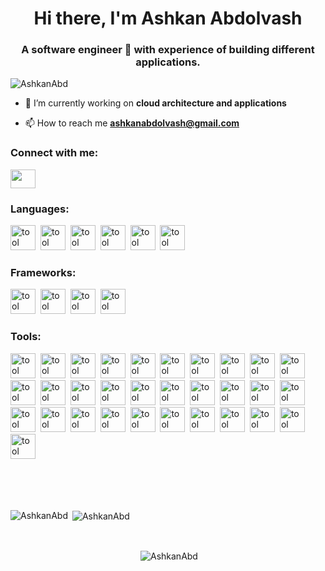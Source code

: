 <h1 align="center">Hi there, I'm Ashkan Abdolvash </h1>
<h3 align="center">A software engineer 🚀 with experience of building different applications.</h3>

<p align="left"> <img src="https://komarev.com/ghpvc/?username=AshkanAbd&label=Profile%20views&color=blue&style=flat" alt="AshkanAbd" /> </p>

- 🔭 I’m currently working on **cloud architecture and applications**

- 📫 How to reach me **ashkanabdolvash@gmail.com**

<h3 align="left">Connect with me:</h3>
<p align="left">
<a href="https://www.linkedin.com/in/ashkan-abdolvash/" target="blank"><img align="center" src="https://cdn.jsdelivr.net/gh/devicons/devicon/icons/linkedin/linkedin-original.svg" alt="" height="30" width="40" /></a>
</p>

<div align="left">
<h3 >Languages:</h3>
<p > 
<img src='https://cdn.jsdelivr.net/gh/devicons/devicon/icons/go/go-original-wordmark.svg' alt="tool" width="40" height="40"/>&nbsp;
<img src='https://cdn.jsdelivr.net/gh/devicons/devicon/icons/rust/rust-plain.svg' alt="tool" width="40" height="40"/>&nbsp;
<img src='https://cdn.jsdelivr.net/gh/devicons/devicon/icons/nodejs/nodejs-original-wordmark.svg' alt="tool" width="40" height="40"/>&nbsp;
<img src='https://cdn.jsdelivr.net/gh/devicons/devicon/icons/javascript/javascript-original.svg' alt="tool" width="40" height="40"/>&nbsp;
<img src='https://cdn.jsdelivr.net/gh/devicons/devicon/icons/typescript/typescript-original.svg' alt="tool" width="40" height="40"/>&nbsp;
<img src='https://cdn.jsdelivr.net/gh/devicons/devicon/icons/csharp/csharp-original.svg' alt="tool" width="40" height="40"/>
</p>
<h3 >Frameworks:</h3>
<p >
<img src='https://cdn.jsdelivr.net/gh/devicons/devicon/icons/nestjs/nestjs-plain-wordmark.svg' alt="tool" width="40" height="40"/>&nbsp;
<img src='https://cdn.jsdelivr.net/gh/devicons/devicon/icons/express/express-original-wordmark.svg' alt="tool" width="40" height="40"/>&nbsp;
<img src='https://cdn.jsdelivr.net/gh/devicons/devicon/icons/dotnetcore/dotnetcore-original.svg' alt="tool" width="40" height="40"/>&nbsp;
<img src='https://cdn.jsdelivr.net/gh/devicons/devicon/icons/dot-net/dot-net-original-wordmark.svg' alt="tool" width="40" height="40"/>
</p>
<h3 >Tools:</h3>
<p >
<img src='https://cdn.jsdelivr.net/gh/devicons/devicon/icons/npm/npm-original-wordmark.svg' alt="tool" width="40" height="40"/>&nbsp;
<img src='https://cdn.jsdelivr.net/gh/devicons/devicon/icons/yarn/yarn-original-wordmark.svg' alt="tool" width="40" height="40"/>&nbsp;
<img src='https://cdn.jsdelivr.net/gh/devicons/devicon/icons/nuget/nuget-original-wordmark.svg' alt="tool" width="40" height="40"/>&nbsp;
<img src='https://cdn.jsdelivr.net/gh/devicons/devicon/icons/socketio/socketio-original-wordmark.svg' alt="tool" width="40" height="40"/>&nbsp;
<img src='https://cdn.jsdelivr.net/gh/devicons/devicon/icons/graphql/graphql-plain-wordmark.svg' alt="tool" width="40" height="40"/>&nbsp;
<img src='https://cdn.jsdelivr.net/gh/devicons/devicon/icons/eslint/eslint-original-wordmark.svg' alt="tool" width="40" height="40"/>&nbsp;
<img src='https://cdn.jsdelivr.net/gh/devicons/devicon/icons/jest/jest-plain.svg' alt="tool" width="40" height="40"/>&nbsp;
<img src='https://cdn.jsdelivr.net/gh/devicons/devicon/icons/apachekafka/apachekafka-original-wordmark.svg' alt="tool" width="40" height="40"/>&nbsp;
<img src='https://cdn.jsdelivr.net/gh/devicons/devicon/icons/amazonwebservices/amazonwebservices-original-wordmark.svg' alt="tool" width="40" height="40"/>&nbsp;
<img src='https://cdn.jsdelivr.net/gh/devicons/devicon/icons/azure/azure-original-wordmark.svg' alt="tool" width="40" height="40"/>&nbsp;
<img src='https://cdn.jsdelivr.net/gh/devicons/devicon/icons/docker/docker-original-wordmark.svg' alt="tool" width="40" height="40"/>&nbsp;
<img src='https://cdn.jsdelivr.net/gh/devicons/devicon/icons/kubernetes/kubernetes-plain-wordmark.svg' alt="tool" width="40" height="40"/>&nbsp;
<img src='https://cdn.jsdelivr.net/gh/devicons/devicon/icons/nginx/nginx-original.svg' alt="tool" width="40" height="40"/>&nbsp;
<img src='https://cdn.jsdelivr.net/gh/devicons/devicon/icons/prometheus/prometheus-original-wordmark.svg' alt="tool" width="40" height="40"/>&nbsp;
<img src='https://cdn.jsdelivr.net/gh/devicons/devicon/icons/grafana/grafana-original-wordmark.svg' alt="tool" width="40" height="40"/>&nbsp;
<img src='https://cdn.jsdelivr.net/gh/devicons/devicon/icons/firebase/firebase-plain-wordmark.svg' alt="tool" width="40" height="40"/>&nbsp;
<img src='https://cdn.jsdelivr.net/gh/devicons/devicon/icons/git/git-original-wordmark.svg' alt="tool" width="40" height="40"/>&nbsp;
<img src='https://cdn.jsdelivr.net/gh/devicons/devicon/icons/github/github-original-wordmark.svg' alt="tool" width="40" height="40"/>&nbsp;
<img src='https://cdn.jsdelivr.net/gh/devicons/devicon/icons/gitlab/gitlab-original-wordmark.svg' alt="tool" width="40" height="40"/>&nbsp;
<img src='https://cdn.jsdelivr.net/gh/devicons/devicon/icons/mongodb/mongodb-original-wordmark.svg' alt="tool" width="40" height="40"/>&nbsp;
<img src='https://cdn.jsdelivr.net/gh/devicons/devicon/icons/mysql/mysql-original-wordmark.svg' alt="tool" width="40" height="40"/>&nbsp;
<img src='https://cdn.jsdelivr.net/gh/devicons/devicon/icons/postgresql/postgresql-original-wordmark.svg' alt="tool" width="40" height="40"/>&nbsp;
<img src='https://cdn.jsdelivr.net/gh/devicons/devicon/icons/sqlite/sqlite-original-wordmark.svg' alt="tool" width="40" height="40"/>&nbsp;
<img src='https://cdn.jsdelivr.net/gh/devicons/devicon/icons/redis/redis-original-wordmark.svg' alt="tool" width="40" height="40"/>&nbsp;
<img src='https://cdn.jsdelivr.net/gh/devicons/devicon/icons/ubuntu/ubuntu-plain-wordmark.svg' alt="tool" width="40" height="40"/>&nbsp;
<img src='https://cdn.jsdelivr.net/gh/devicons/devicon/icons/linux/linux-original.svg' alt="tool" width="40" height="40"/>&nbsp;
<img src='https://cdn.jsdelivr.net/gh/devicons/devicon/icons/codecov/codecov-plain.svg' alt="tool" width="40" height="40"/>&nbsp;
<img src='https://cdn.jsdelivr.net/gh/devicons/devicon/icons/confluence/confluence-original-wordmark.svg' alt="tool" width="40" height="40"/>&nbsp;
<img src='https://cdn.jsdelivr.net/gh/devicons/devicon/icons/slack/slack-original.svg' alt="tool" width="40" height="40"/>&nbsp;
<img src='https://cdn.jsdelivr.net/gh/devicons/devicon/icons/jira/jira-original-wordmark.svg' alt="tool" width="40" height="40"/>&nbsp;
<img src='https://cdn.jsdelivr.net/gh/devicons/devicon/icons/trello/trello-plain-wordmark.svg' alt="tool" width="40" height="40"/>&nbsp;
</p>
</br></br></br>
<p><img align="left" src="https://github-readme-stats.vercel.app/api?username=AshkanAbd&show_icons=true&count_private=true&theme=github_dark" alt="AshkanAbd" /></p>
<p>&nbsp;<img align="center" src="https://github-readme-stats.vercel.app/api/top-langs/?username=AshkanAbd&layout=compact&hide=makefile,cmake,c%2B%2B,c,html,java,assembly,shell,css,python&theme=github_dark&exclude_repo=efcore,ReportSharp.DatabaseReporter,ReportSharp.DiscordReporter,ReportSharp.Api,dotnet_template,AppCommand,socket_sharp" alt="AshkanAbd" /></p>
</br>
<p align="center">&nbsp;<img align="center" src="https://github-profile-trophy.vercel.app/?username=AshkanAbd&theme=darkhub&no-bg=false&margin-w=20&title=Stars,MultiLanguage,Commits,Repositories,PullRequest" alt="AshkanAbd"/> </p>
